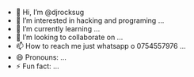 - 👋 Hi, I’m @djrocksug
- 👀 I’m interested in hacking and programing ...
- 🌱 I’m currently learning ...
- 💞️ I’m looking to collaborate on ...
- 📫 How to reach me just whatsapp o 0754557976 ...
- 😄 Pronouns: ...
- ⚡ Fun fact: ...

<!---
djrocksug/djrocksug is a ✨ special ✨ repository because its `README.md` (this file) appears on your GitHub profile.
You can click the Preview link to take a look at your changes.
--->
